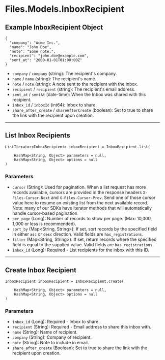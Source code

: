 # Files.Models.InboxRecipient

## Example InboxRecipient Object

```
{
  "company": "Acme Inc.",
  "name": "John Doe",
  "note": "Some note.",
  "recipient": "john.doe@example.com",
  "sent_at": "2000-01-01T01:00:00Z"
}
```

* `company` / `company`  (string): The recipient's company.
* `name` / `name`  (string): The recipient's name.
* `note` / `note`  (string): A note sent to the recipient with the inbox.
* `recipient` / `recipient`  (string): The recipient's email address.
* `sent_at` / `sentAt`  (date-time): When the Inbox was shared with this recipient.
* `inbox_id` / `inboxId`  (int64): Inbox to share.
* `share_after_create` / `shareAfterCreate`  (boolean): Set to true to share the link with the recipient upon creation.


---

## List Inbox Recipients

```
ListIterator<InboxRecipient> inboxRecipient = InboxRecipient.list(
    
    HashMap<String, Object> parameters = null,
    HashMap<String, Object> options = null
)
```

### Parameters

* `cursor` (String): Used for pagination.  When a list request has more records available, cursors are provided in the response headers `X-Files-Cursor-Next` and `X-Files-Cursor-Prev`.  Send one of those cursor value here to resume an existing list from the next available record.  Note: many of our SDKs have iterator methods that will automatically handle cursor-based pagination.
* `per_page` (Long): Number of records to show per page.  (Max: 10,000, 1,000 or less is recommended).
* `sort_by` (Map<String, String>): If set, sort records by the specified field in either `asc` or `desc` direction. Valid fields are `has_registrations`.
* `filter` (Map<String, String>): If set, return records where the specified field is equal to the supplied value. Valid fields are `has_registrations`.
* `inbox_id` (Long): Required - List recipients for the inbox with this ID.


---

## Create Inbox Recipient

```
InboxRecipient inboxRecipient = InboxRecipient.create(
    
    HashMap<String, Object> parameters = null,
    HashMap<String, Object> options = null
)
```

### Parameters

* `inbox_id` (Long): Required - Inbox to share.
* `recipient` (String): Required - Email address to share this inbox with.
* `name` (String): Name of recipient.
* `company` (String): Company of recipient.
* `note` (String): Note to include in email.
* `share_after_create` (Boolean): Set to true to share the link with the recipient upon creation.
